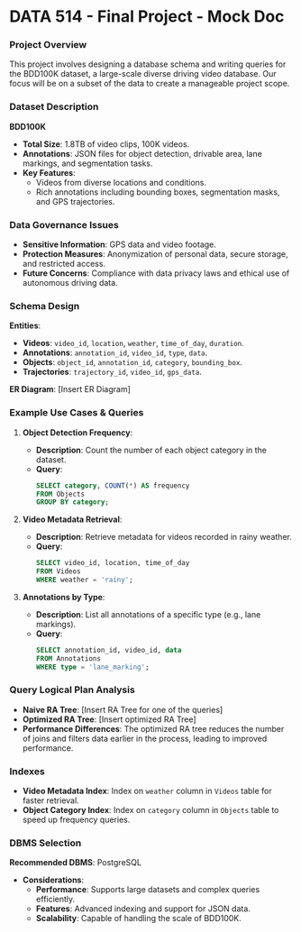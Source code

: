 # DATA 514 - Final Project - Mock Doc 

### Project Overview
This project involves designing a database schema and writing queries for the BDD100K dataset, a large-scale diverse driving video database. Our focus will be on a subset of the data to create a manageable project scope.

### Dataset Description
**BDD100K**
- **Total Size**: 1.8TB of video clips, 100K videos.
- **Annotations**: JSON files for object detection, drivable area, lane markings, and segmentation tasks.
- **Key Features**:
  - Videos from diverse locations and conditions.
  - Rich annotations including bounding boxes, segmentation masks, and GPS trajectories.

### Data Governance Issues
- **Sensitive Information**: GPS data and video footage.
- **Protection Measures**: Anonymization of personal data, secure storage, and restricted access.
- **Future Concerns**: Compliance with data privacy laws and ethical use of autonomous driving data.

### Schema Design
**Entities**:
- **Videos**: `video_id`, `location`, `weather`, `time_of_day`, `duration`.
- **Annotations**: `annotation_id`, `video_id`, `type`, `data`.
- **Objects**: `object_id`, `annotation_id`, `category`, `bounding_box`.
- **Trajectories**: `trajectory_id`, `video_id`, `gps_data`.

**ER Diagram**: [Insert ER Diagram]

### Example Use Cases & Queries
1. **Object Detection Frequency**:
   - **Description**: Count the number of each object category in the dataset.
   - **Query**:
     ```sql
     SELECT category, COUNT(*) AS frequency
     FROM Objects
     GROUP BY category;
     ```

2. **Video Metadata Retrieval**:
   - **Description**: Retrieve metadata for videos recorded in rainy weather.
   - **Query**:
     ```sql
     SELECT video_id, location, time_of_day
     FROM Videos
     WHERE weather = 'rainy';
     ```

3. **Annotations by Type**:
   - **Description**: List all annotations of a specific type (e.g., lane markings).
   - **Query**:
     ```sql
     SELECT annotation_id, video_id, data
     FROM Annotations
     WHERE type = 'lane_marking';
     ```

### Query Logical Plan Analysis
- **Naive RA Tree**: [Insert RA Tree for one of the queries]
- **Optimized RA Tree**: [Insert optimized RA Tree]
- **Performance Differences**: The optimized RA tree reduces the number of joins and filters data earlier in the process, leading to improved performance.

### Indexes
- **Video Metadata Index**: Index on `weather` column in `Videos` table for faster retrieval.
- **Object Category Index**: Index on `category` column in `Objects` table to speed up frequency queries.

### DBMS Selection
**Recommended DBMS**: PostgreSQL
- **Considerations**: 
  - **Performance**: Supports large datasets and complex queries efficiently.
  - **Features**: Advanced indexing and support for JSON data.
  - **Scalability**: Capable of handling the scale of BDD100K.

